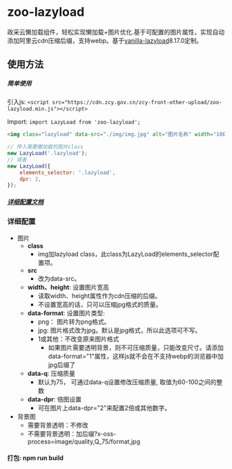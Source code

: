 # zoo-lazyload

政采云懒加载组件，轻松实现懒加载+图片优化.基于可配置的图片属性，实现自动添加阿里云cdn压缩后缀，支持webp。基于[vanilla-lazyload](https://www.andreaverlicchi.eu/lazyload/)8.17.0定制。

## 使用方法

##### 简单使用

引入js: `<script src="https://cdn.zcy.gov.cn/zcy-front-other-upload/zoo-lazyload.min.js"></script>`

Import: `import LazyLoad from 'zoo-lazyload'; `

```html
<img class="lazyload" data-src="./img/img.jpg" alt="图片名称" width="100" height="100" />
```

```javascript
// 传入需要懒加载的图片class
new LazyLoad('.lazyload');
// 或者
new LazyLoad({
    elements_selector: '.lazyload',
    dpr: 2,
});
```

##### [详细配置文档](https://www.andreaverlicchi.eu/lazyload/)

### 详细配置
* 图片
    * **class**
        * img加lazyload class，此class为LazyLoad的elements_selector配置项。
    * **src**
        * 改为data-src。
    * **width、height**: 设置图片宽高
        * 读取width、height属性作为cdn压缩的后缀。
        * 不设置宽高的话，只可以压缩jpg格式的质量。
    * **data-format**: 设置图片类型:
        * png： 图片转为png格式。
        * jpg: 图片格式改为jpg。默认是jpg格式，所以此选项可不写。
        * 1或其他：不改变原来图片格式
            * 如果图片需要透明背景，则不可压缩质量，只能改变尺寸。请添加data-format="1"属性，这样js就不会在不支持webp的浏览器中加jpg后缀了
    * **data-q**: 压缩质量
        * 默认为75， 可通过data-q设置<img data-q="80" />修改压缩质量, 取值为60-100之间的整数
    * **data-dpr**:  倍图设置
        * 可在图片上data-dpr="2"来配置2倍或其他数字。
* 背景图
    * 需要背景透明：不修改
    * 不需要背景透明：加后缀?x-oss-process=image/quality,Q_75/format,jpg

#### 打包: npm run build

